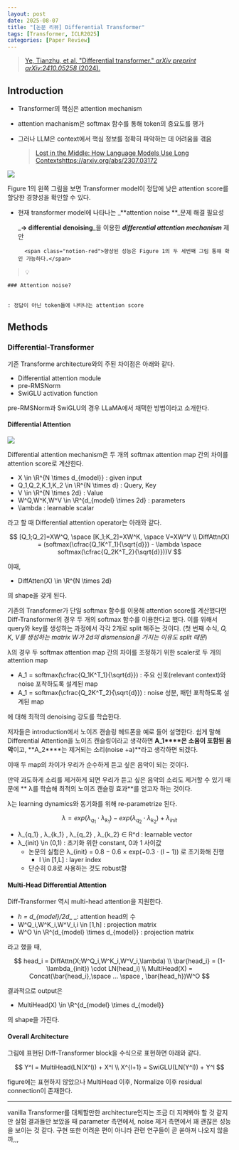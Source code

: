 ```yaml
---
layout: post
date: 2025-08-07
title: "[논문 리뷰] Differential Transformer"
tags: [Transformer, ICLR2025]
categories: [Paper Review]
---
```


> [Ye, Tianzhu, et al. "Differential transformer." ](https://arxiv.org/abs/2410.05258)[_arXiv preprint arXiv:2410.05258_](https://arxiv.org/abs/2410.05258)[ (2024).](https://arxiv.org/abs/2410.05258)



## Introduction

- Transformer의 핵심은 attention mechanism
- attention machanism은 softmax 함수를 통해 token의 중요도를 평가
- 그러나 LLM은 context에서 핵심 정보를 정확히 파악하는 데 어려움을 겪음

	> [Lost in the Middle: How Language Models Use Long Contextshttps://arxiv.org/abs/2307.03172](https://arxiv.org/abs/2307.03172)


![](https://prod-files-secure.s3.us-west-2.amazonaws.com/542b861c-36a8-4051-84e5-8804b6728dba/9083ea56-691a-4752-ae26-47f403431ac8/image.png?X-Amz-Algorithm=AWS4-HMAC-SHA256&X-Amz-Content-Sha256=UNSIGNED-PAYLOAD&X-Amz-Credential=ASIAZI2LB4664WXWXWX2%2F20250813%2Fus-west-2%2Fs3%2Faws4_request&X-Amz-Date=20250813T170055Z&X-Amz-Expires=3600&X-Amz-Security-Token=IQoJb3JpZ2luX2VjEOn%2F%2F%2F%2F%2F%2F%2F%2F%2F%2FwEaCXVzLXdlc3QtMiJHMEUCICeSDfmyRTD94FhFDok9QIoBw09707yHYQBE4bwxiPSfAiEAiGl58y%2FI%2BwoILbs0TM4CFq%2B%2FIgTvccD3K4l1tXf4Qz8q%2FwMIMhAAGgw2Mzc0MjMxODM4MDUiDA4jXoyC4MMwOucDOyrcA4zY2Fa5yRdQ%2BoUswBZraa%2FpM1YBSK1ofJmxO%2F1IJMkipNV8h888iEkHQg2UU7duwZbZOPwb%2Frv4ML0jF0%2FgOKpHuUPosdhOrulkBzerCAhlLi1AcbwDsJs0zj20IxwUkyECcd%2Bq6aR8601H0nQE0%2BvrQ9ufdvAfi5o8LHAn%2B4jSSViJ8Ug6VrrIjX1JIBjmt4%2FSRIhuAqmieA6HCykBVhjITvxM69bUP6aECBD1XmkDUgiPFjXk0A0tDlnGEneKipgS0BbM1FfuJ%2FCQOdbbiLFMbGBJUVyzZ1OgQyYC2jZoH7ttVW5iwbgr%2F3h50WnnvCCLrlrZtb%2FkR5vBB%2F3SQ0bl8o%2Fse8MfsYMORdwIbwD%2B77a4GP%2BwIw6JBaJ3F45EdtyH1rZoOQ9fh48ryKR0XijqZTfzCEWMbRfJctKfvDqFlQh5dgbgj9MPK62Jhetw%2B4oK6vd45JeJinpz289Pb2dzVnwxbfcb9iIJtTFI3lRIj1N3tPU%2FEled80nmsQzMwwKUXe0OjzvtKDc8QFJTfzRhdzbN2ycD54v2zvwa56s%2BS%2FhXh7g4hYgmdpfvDkVyBaLn0wSppcckBOlb%2BMV5QOrbliv6vFMieU9qZqRDEWbNTFcp31R723v11oDrMKSF88QGOqUBPEDWn81%2F5YkaeNXtESbref3tTvYNmNLQynEiy4flUg5mw7972eAsCnX9yAyORHli6BM6vqStC4RujEEoC1BllFqTI7U5XWWYkXhT9vF3FRcx5Xm1m7%2FVlBXUm6xjQWjBJsDKAmb41vOtbrakRJDcFAVrBOMNRzwXbABtNMeDgED0D6si2g3vlETuIkGuboRG5fK70jq6UumL21%2BDIfEh6lfcFWXh&X-Amz-Signature=9e1456f11be5c726199dfae6fe832bac8d795686109d982af1ed44a1210ccd53&X-Amz-SignedHeaders=host&x-amz-checksum-mode=ENABLED&x-id=GetObject)


Figure 1의 왼쪽 그림을 보면 Transformer model이 정답에 낮은 attention score를 할당한 경향성을 확인할 수 있다.

- 현재 transformer model에 나타나는 _**attention noise **_문제 해결 필요성

	_**→ differential denoising**_을 이용한 _**differential attention mechanism**_ 제안


		<span class="notion-red">향상된 성능은 Figure 1의 두 세번째 그림 통해 확인 가능하다.</span>


> 💡 


	### Attention noise?


	: 정답이 아닌 token들에 나타나는 attention score



## Methods



### Differential-Transformer


기존 Transforme architecture와의 주된 차이점은 아래와 같다.

- Differential attention module
- pre-RMSNorm
- SwiGLU activation function

pre-RMSNorm과 SwiGLU의 경우 LLaMA에서 채택한 방법이라고 소개한다.



#### Differential Attention


![](https://prod-files-secure.s3.us-west-2.amazonaws.com/542b861c-36a8-4051-84e5-8804b6728dba/116d70b2-1963-4810-9167-f4c7d8a06e8f/image.png?X-Amz-Algorithm=AWS4-HMAC-SHA256&X-Amz-Content-Sha256=UNSIGNED-PAYLOAD&X-Amz-Credential=ASIAZI2LB4664WXWXWX2%2F20250813%2Fus-west-2%2Fs3%2Faws4_request&X-Amz-Date=20250813T170055Z&X-Amz-Expires=3600&X-Amz-Security-Token=IQoJb3JpZ2luX2VjEOn%2F%2F%2F%2F%2F%2F%2F%2F%2F%2FwEaCXVzLXdlc3QtMiJHMEUCICeSDfmyRTD94FhFDok9QIoBw09707yHYQBE4bwxiPSfAiEAiGl58y%2FI%2BwoILbs0TM4CFq%2B%2FIgTvccD3K4l1tXf4Qz8q%2FwMIMhAAGgw2Mzc0MjMxODM4MDUiDA4jXoyC4MMwOucDOyrcA4zY2Fa5yRdQ%2BoUswBZraa%2FpM1YBSK1ofJmxO%2F1IJMkipNV8h888iEkHQg2UU7duwZbZOPwb%2Frv4ML0jF0%2FgOKpHuUPosdhOrulkBzerCAhlLi1AcbwDsJs0zj20IxwUkyECcd%2Bq6aR8601H0nQE0%2BvrQ9ufdvAfi5o8LHAn%2B4jSSViJ8Ug6VrrIjX1JIBjmt4%2FSRIhuAqmieA6HCykBVhjITvxM69bUP6aECBD1XmkDUgiPFjXk0A0tDlnGEneKipgS0BbM1FfuJ%2FCQOdbbiLFMbGBJUVyzZ1OgQyYC2jZoH7ttVW5iwbgr%2F3h50WnnvCCLrlrZtb%2FkR5vBB%2F3SQ0bl8o%2Fse8MfsYMORdwIbwD%2B77a4GP%2BwIw6JBaJ3F45EdtyH1rZoOQ9fh48ryKR0XijqZTfzCEWMbRfJctKfvDqFlQh5dgbgj9MPK62Jhetw%2B4oK6vd45JeJinpz289Pb2dzVnwxbfcb9iIJtTFI3lRIj1N3tPU%2FEled80nmsQzMwwKUXe0OjzvtKDc8QFJTfzRhdzbN2ycD54v2zvwa56s%2BS%2FhXh7g4hYgmdpfvDkVyBaLn0wSppcckBOlb%2BMV5QOrbliv6vFMieU9qZqRDEWbNTFcp31R723v11oDrMKSF88QGOqUBPEDWn81%2F5YkaeNXtESbref3tTvYNmNLQynEiy4flUg5mw7972eAsCnX9yAyORHli6BM6vqStC4RujEEoC1BllFqTI7U5XWWYkXhT9vF3FRcx5Xm1m7%2FVlBXUm6xjQWjBJsDKAmb41vOtbrakRJDcFAVrBOMNRzwXbABtNMeDgED0D6si2g3vlETuIkGuboRG5fK70jq6UumL21%2BDIfEh6lfcFWXh&X-Amz-Signature=3471fdc7d0bc052260caca703e81807f67dce60e5bae5019da8a7e7a6b5e9bfd&X-Amz-SignedHeaders=host&x-amz-checksum-mode=ENABLED&x-id=GetObject)


Differential attention mechanism은 두 개의 softmax attention map 간의 차이를 attention score로 계산한다.

- X \in \R^{N \times d\_{model}} : given input
- Q\_1,Q\_2,K\_1,K\_2 \in \R^{N \times d} : Query, Key
- V \in \R^{N \times 2d} : Value
- W^Q,W^K,W^V \in \R^{d\_{model} \times 2d} : parameters
- \lambda : learnable scalar

라고 할 때 Differential attention operator는 아래와 같다.


$$
[Q_1;Q_2]=XW^Q, \space [K_1;K_2]=XW^K, \space V=XW^V \\
DiffAttn(X) = (softmax(\cfrac{Q_1K^T_1}{\sqrt{d}}) - \lambda \space softmax(\cfrac{Q_2K^T_2}{\sqrt{d}}))V
$$


이때,

- DiffAtten(X) \in \R^{N \times 2d}

의 shape을 갖게 된다.


기존의 Transformer가 단일 softmax 함수를 이용해 attention score를 계산했다면 Diff-Transformer의 경우 두 개의 softmax 함수를 이용한다고 했다. 이를 위해서 query와 key를 생성하는 과정에서 각각 2개로 split 해주는 것이다. <span class="notion-red">(첫 번째 수식, </span><span class="notion-red">_Q, K, V를 생성하는 matrix W가 2d의 dismension을 가지는 이유도 split 때문_</span><span class="notion-red">)</span>


 λ의 경우 두 softmax attention map 간의 차이를 조정하기 위한 scaler로 두 개의 attention map

- A\_1 = softmax(\cfrac{Q\_1K^T\_1}{\sqrt{d}}) : 주요 신호(relevant context)와 noise 포착하도록 설계된 map
- A\_1 = softmax(\cfrac{Q\_2K^T\_2}{\sqrt{d}}) : noise 성분, 패턴 포착하도록 설계된 map 

에 대해 최적의 denoising 강도를 학습한다.


저자들은 introduction에서 노이즈 캔슬링 헤드폰을 예로 들어 설명한다. 쉽게 말해 Differential Attention을 노이즈 캔슬링이라고 생각하면 **A\_1****은 소음이 포함된 음악**이고, **A\_2****는 제거되는 소리(noise +a)**라고 생각하면 되겠다. 


이때 두 map의 차이가 우리가 순수하게 듣고 싶은 음악이 되는 것이다. 


만약 과도하게 소리를 제거하게 되면 우리가 듣고 싶은 음악의 소리도 제거할 수 있기 때문에 ** λ를 학습해 최적의 노이즈 캔슬링 효과**를 얻고자 하는 것이다.


λ는 learning dynamics와 동기화를 위해 re-parametrize 된다.


$$
\lambda = exp(\lambda_{q_1} \cdot \lambda_{k_1}) - exp(\lambda_{q_2} \cdot \lambda_{k_2}) + \lambda_{init}
$$

- λ\_{q\_1} , λ\_{k\_1} , λ\_{q\_2} , λ\_{k\_2} ∈ R^d : learnable vector
- λ\_{init} \in (0,1) : 초기화 위한 constant, 0과 1 사이값
	- 논문의 실험은 λ\_{init} = 0.8 − 0.6 × exp(−0.3 · (l − 1)) 로 초기화해 진행
		- l \in [1,L] : layer index
	- 단순히 0.8로 사용하는 것도 robust함


#### **Multi-Head Differential Attention**


Diff-Transformer 역시 multi-head attention을 지원한다.

- _h = d\_{model}/2d__ _: attention head의 수
- W^Q\_i,W^K\_i,W^V\_i,i \in [1,h] : projection matrix
- W^O \in \R^{d\_{model} \times d\_{model}} : projection matrix

라고 했을 때,


$$
head_i = DiffAttn(X;W^Q_i,W^K_i,W^V_i,\lambda) \\
\bar{head_i} = (1-\lambda_{init}) \cdot LN(head_i) \\
MultiHead(X) = Concat(\bar{head_i},\space ... \space , \bar{head_h})W^O
$$


결과적으로 output은

- MultiHead(X) \in \R^{d\_{model} \times d\_{model}}

의 shape을 가진다.



#### Overall Architecture


그림에 표현된 Diff-Transformer block을 수식으로 표현하면 아래와 같다.


$$
Y^l = MultiHead(LN(X^l)) + X^l \\
X^{l+1} = SwiGLU(LN(Y^l)) + Y^l
$$


figure에는 표현하지 않았으나 MultiHead 이후, Normalize 이후 residual connection이 존재한다.


---


vanilla Transformer를 대체할만한 architecture인지는 조금 더 지켜봐야 할 것 같지만 실험 결과들만 보았을 때 parameter 측면에서, noise 제거 측면에서 꽤 괜찮은 성능을 보이는 것 같다. 구현 또한 어려운 편이 아니라 관련 연구들이 곧 쏟아져 나오지 않을까,,,

